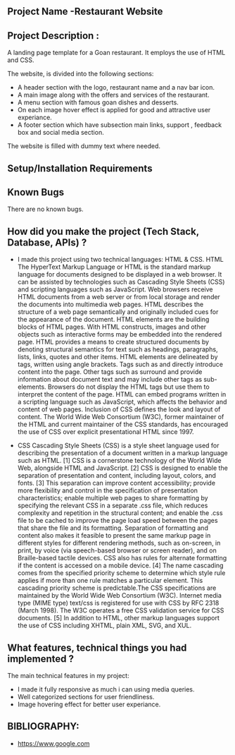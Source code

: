 ##	Project Name -Restaurant Website 

##	Project Description :
 A landing page template for a Goan restaurant. It employs the use of HTML and CSS. 

The website, is divided into the following sections:

* A header section with the logo, restaurant name and a nav bar icon.
* A main image along with the offers and services of the restaurant.
* A menu section with famous goan dishes and desserts.
* On each image hover effect is applied for good and attractive user experiance.
* A footer section which have subsection main links, support , feedback box and social media section.

The website is filled with dummy text where needed. 


## Setup/Installation Requirements 


## Known Bugs

There are no known bugs.


##	How did you make the project (Tech Stack, Database, APIs) ?
- I made this project using two technical languages: HTML & CSS. HTML The HyperText Markup Language or HTML is the standard markup language for documents designed to be displayed in a web browser. It can be assisted by technologies such as Cascading Style Sheets (CSS) and scripting languages such as JavaScript. Web browsers receive HTML documents from a web server or from local storage and render the documents into multimedia web pages. HTML describes the structure of a web page semantically and originally included cues for the appearance of the document. HTML elements are the building blocks of HTML pages. With HTML constructs, images and other objects such as interactive forms may be embedded into the rendered page. HTML provides a means to create structured documents by denoting structural semantics for text such as headings, paragraphs, lists, links, quotes and other items. HTML elements are delineated by tags, written using angle brackets. Tags such as  and directly introduce content into the page. Other tags such as surround and provide information about document text and may include other tags as sub-elements. Browsers do not display the HTML tags but use them to interpret the content of the page. HTML can embed programs written in a scripting language such as JavaScript, which affects the behavior and content of web pages. Inclusion of CSS defines the look and layout of content. The World Wide Web Consortium (W3C), former maintainer of the HTML and current maintainer of the CSS standards, has encouraged the use of CSS over explicit presentational HTML since 1997.

- CSS Cascading Style Sheets (CSS) is a style sheet language used for describing the presentation of a document written in a markup language such as HTML. [1] CSS is a cornerstone technology of the World Wide Web, alongside HTML and JavaScript. [2] CSS is designed to enable the separation of presentation and content, including layout, colors, and fonts. [3] This separation can improve content accessibility; provide more flexibility and control in the specification of presentation characteristics; enable multiple web pages to share formatting by specifying the relevant CSS in a separate .css file, which reduces complexity and repetition in the structural content; and enable the .css file to be cached to improve the page load speed between the pages that share the file and its formatting. Separation of formatting and content also makes it feasible to present the same markup page in different styles for different rendering methods, such as on-screen, in print, by voice (via speech-based browser or screen reader), and on Braille-based tactile devices. CSS also has rules for alternate formatting if the content is accessed on a mobile device. [4] The name cascading comes from the specified priority scheme to determine which style rule applies if more than one rule matches a particular element. This cascading priority scheme is predictable.The CSS specifications are maintained by the World Wide Web Consortium (W3C). Internet media type (MIME type) text/css is registered for use with CSS by RFC 2318 (March 1998). The W3C operates a free CSS validation service for CSS documents. [5] In addition to HTML, other markup languages support the use of CSS including XHTML, plain XML, SVG, and XUL.

##	What features, technical things you had implemented ?
  The main technical features in my project:
- I made it fully responsive as much i can using media queries.
- Well categorized sections for user friendliness.
- Image hovering effect for better user experiance.

## BIBLIOGRAPHY:
- https://www.google.com

